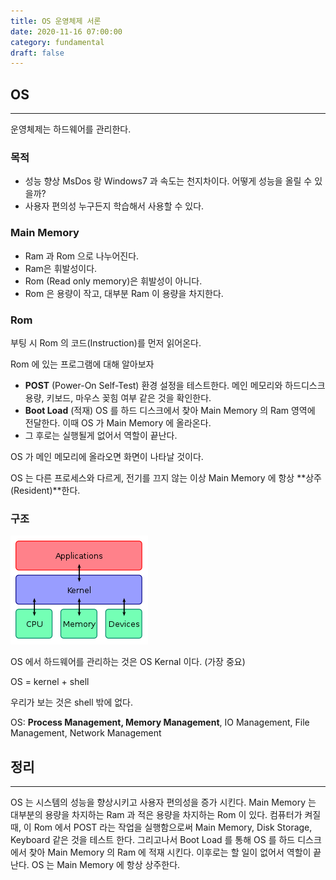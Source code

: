 ```yaml
---
title: OS 운영체제 서론
date: 2020-11-16 07:00:00
category: fundamental
draft: false
---
```


## OS

---

운영체제는 하드웨어를 관리한다.

### 목적

- 성능 향상
  MsDos 랑 Windows7 과 속도는 천지차이다.
  어떻게 성능을 올릴 수 있을까?
- 사용자 편의성
  누구든지 학습해서 사용할 수 있다.

### Main Memory

- Ram 과 Rom 으로 나누어진다.
- Ram은 휘발성이다.
- Rom (Read only memory)은 휘발성이 아니다.
- Rom 은 용량이 작고, 대부분 Ram 이 용량을 차지한다.

### Rom

부팅 시 Rom 의 코드(Instruction)를 먼저 읽어온다.

Rom 에 있는 프로그램에 대해 알아보자

- **POST** (Power-On Self-Test)
  환경 설정을 테스트한다.
  메인 메모리와 하드디스크 용량, 키보드, 마우스 꽂힘 여부 같은 것을 확인한다.
- **Boot Load** (적재)
  OS 를 하드 디스크에서 찾아 Main Memory 의 Ram 영역에 전달한다.
  이때 OS 가 Main Memory 에 올라온다.
- 그 후로는 실행될게 없어서 역할이 끝난다.

OS 가 메인 메모리에 올라오면 화면이 나타날 것이다.

OS 는 다른 프로세스와 다르게, 전기를 끄지 않는 이상 Main Memory 에 항상 **상주(Resident)**한다.

### 구조

![](./images/2020-11-16-os.png)

OS 에서 하드웨어를 관리하는 것은 OS Kernal 이다. (가장 중요)

OS = kernel + shell

우리가 보는 것은 shell 밖에 없다.

OS: **Process Management, Memory Management**, IO Management, File Management, Network Management

## 정리

---

OS 는 시스템의 성능을 향상시키고 사용자 편의성을 증가 시킨다. Main Memory 는 대부분의 용량을 차지하는 Ram 과 적은 용량을 차지하는 Rom 이 있다. 컴퓨터가 켜질 때, 이 Rom 에서 POST 라는 작업을 실행함으로써 Main Memory, Disk Storage, Keyboard 같은 것을 테스트 한다. 그리고나서 Boot Load 를 통해 OS 를 하드 디스크에서 찾아 Main Memory 의 Ram 에 적재 시킨다. 이후로는 할 일이 없어서 역할이 끝난다. OS 는 Main Memory 에 항상 상주한다.
